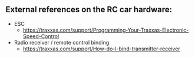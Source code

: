 ## External references on the RC car hardware:
- ESC
  - https://traxxas.com/support/Programming-Your-Traxxas-Electronic-Speed-Control
- Radio receiver / remote control binding
  - https://traxxas.com/support/How-do-I-bind-transmitter-receiver
